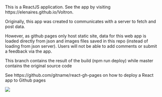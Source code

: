 <p>This is a ReactJS application. See the app by visiting https://elenaires.github.io/Voltron.</p>
<p>Originally, this app was created to communicates with a server to fetch and post data.</p>
<p>However, as github pages only host static site, data for this web app is loaded directly from json and images files saved in this repo (instead of loading from json server). Users will not be able to add comments or submit a feedback via the app.</p>
<p>This branch contains the result of the build (npm run deploy) while master contains the original source code</p>
<p>See https://github.com/gitname/react-gh-pages on how to deploy a React app to Github pages </p>
<p><img src="https://elenaires.github.io/Voltron/images/homepage.png"/></p>
